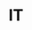 ---
post_id:    2022-04-IT
title:      IT
date_start: 2022-04-23
date_end:   2022-05-02
cover_idx:  1
cover_meta: Northern Italy
images:
  - ext:    01.jpg
    width:  3000
    height: 2253
    meta:   Boccadasse
  - ext:    00.jpg
    width:  2400
    height: 3000
    meta:   Gino, Piemonte
  - ext:    02.jpg
    width:  3000
    height: 2253
    meta:   Carema
tags:
  - Europe
---